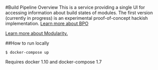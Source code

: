 #Build Pipeline Overview
This is a service providing a single UI for accessing information about build states of modules. The first version (currently in progress) is an experimental proof-of-concept hackish implementation. [Learn more about BPO](https://fedoraproject.org/wiki/Modularity/BPO)

[Learn more about Modularity.](https://fedoraproject.org/wiki/Modularity)

##How to run locally
```
$ docker-compose up
```

Requires docker 1.10 and docker-compose 1.7
